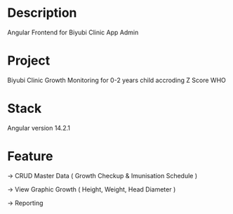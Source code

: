 # Description
Angular Frontend for Biyubi Clinic App Admin

# Project 
Biyubi Clinic Growth Monitoring for 0-2 years child accroding Z Score WHO

# Stack 
Angular version 14.2.1

# Feature
-> CRUD Master Data ( Growth Checkup & Imunisation Schedule )

-> View Graphic Growth ( Height, Weight, Head Diameter )

-> Reporting

